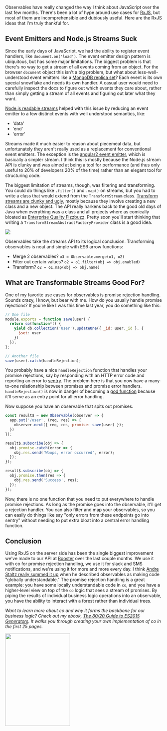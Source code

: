 Observables have really changed the way I think about JavaScript over
the last few months. There's been a lot of hype around use cases for
[RxJS](https://www.npmjs.com/package/rxjs), but most of them are
incomprehensible and dubiously useful. Here are the RxJS ideas that
I'm truly thankful for.

Event Emitters and Node.js Streams Suck
---------------------------------------

Since the early days of JavaScript, we had the ability to register
event handlers, like `document.on('load')`. The event emitter design
pattern is ubiquitous, but has some major limitations. The biggest
problem is that there's no way to get a stream of all events coming
from an object. For the browser `document` object this isn't a big
problem, but what about less-well-understood event emitters like a [MongoDB replica set](http://mongodb.github.io/node-mongodb-native/2.2/api/ReplSet.html)?
Each event is its own special snowflake and needs its own handler.
A casual user would need to carefully inspect the docs to figure out
which events they care about, rather than simply getting a stream of
all events and figuring out later what they want.

[Node.js readable streams](https://nodejs.org/api/stream.html#stream_readable_streams) helped with this issue by reducing an event emitter to a few distinct events with well understood semantics, like:

* 'data'
* 'end'
* 'error'

Streams made it much easier to reason about piecemeal data, but
unfortunately they aren't really used as a replacement for conventional
event emitters. The exception is the [angular2 event emitter](https://toddmotto.com/component-events-event-emitter-output-angular-2), which is basically a simpler stream. I think this is mostly
because the Node.js stream API is clunky and was aimed at being a
tool for performance (and thus only useful to 20% of developers
  20% of the time) rather than an elegant tool for structuring code.

The biggest limitation of streams, though, was filtering and transforming.
You could do things like `.filter()` and `.map()` on streams, but you
had to write a class that would extend from the `TransformStream` class.
[Transform streams are clunky and ugly](https://nodejs.org/api/stream.html#stream_implementing_a_transform_stream), mostly because they involve creating a new class and a new object.
The API really harkens back to the good old days of Java when everything
was a class and all projects where as comically bloated as
[Enterprise Quality Fizzbuzz](https://github.com/EnterpriseQualityCoding/FizzBuzzEnterpriseEdition). Pretty soon you'll start thinking that writing a `TransformStreamAbstractFactoryProvider` class is a good idea.

<img src="https://i.imgflip.com/1erfgw.jpg" />

Observables take the streams API to its logical conclusion. Transforming
observables is neat and simple with ES6 arrow functions:

* Merge 2 observables? `o3 = Observable.merge(o1, o2)`
* Filter out certain values? `o2 = o1.filter(obj => obj.enabled)`
* Transform? `o2 = o1.map(obj => obj.name)`

What are Transformable Streams Good For?
----------------------------------------

One of my favorite use cases for observables is promise rejection
handling. Sounds crazy, I know, but bear with me. How do you usually
handle promise rejections? If you're like I was this time last year,
you do something like this:

```javascript
// One file
module.exports = function save(user) {
  return co(function*() {
    yield db.collection('User').updateOne({ _id: user._id }, {
      $set: user
    })
  });
};

// Another file
save(user).catch(handleRejection);
```

You probably have a nice `handleRejection` function that handles your
promise rejections, say by responding with an HTTP error code and
reporting an error to [sentry](https://github.com/getsentry/sentry).
The problem here is that you now have a many-to-one relationship between
promises and promise error handlers. `handleRejection()` is now in danger
of becoming a [god function](https://en.wikipedia.org/wiki/God_object)
because it'll serve as an entry point for all error handling.

Now suppose you have an observable that spits out promises.

```javascript
const result$ = new Observable(observer => {
  app.put('/user', (req, res) => {
    observer.next({ req, res, promise: save(user) });
  })
});

result$.subscribe(obj => {
  obj.promise.catch(error => {
    obj.res.send('Woops, error occurred', error);
  });
});

result$.subscribe(obj => {
  obj.promise.then(res => {
    obj.res.send('Success', res);
  });
});
```

Now, there is no one function that you need to put everywhere to handle
promise rejections. As long as the promise goes into the observable,
it'll get a rejection handler. You can also filter and map your
observables, so you can easily do things like say "only errors from
these endpoints go into sentry" without needing to put extra bloat into
a central error handling function.

Conclusion
----------

Using RxJS on the server side has been the single biggest improvement
we've made to our API at [Booster](http://boosterfuels.com/) over the
last couple months. We use it with co for promise rejection handling,
we use it for slack and SMS notifications, and we're using it for more
and more every day. I think [Andre Staltz really summed it up](http://staltz.com/its-easy-to-write-imperative.html) when he described observables as making code "globally understandable."
The promise rejection handling is a great example: you have some locally
understandable code in `co`, and you have a higher-level view on top
of the `co` logic that sees a stream of promises.
By piping the results of individual business logic operations into an
observable, you have the ability to interact with a forest rather than individual trees.

_Want to learn more about co and why it forms the backbone for our business logic? Check out my ebook, [The 80/20 Guide to ES2015 Generators](http://es2015generators.com/).
It walks you through creating your own implementation of co in the first 25 pages._

<a href="http://es2015generators.com"><img src="http://i.imgur.com/iBT2ZEw.png" height="296" width="208"></a>
